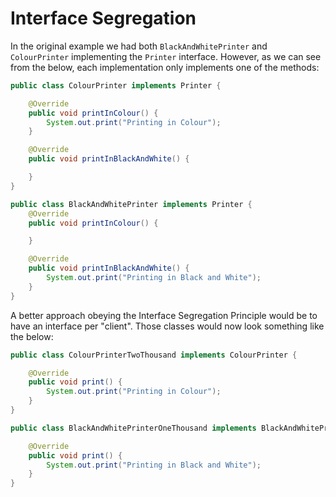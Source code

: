 # Interface Segregation
In the original example we had both `BlackAndWhitePrinter` and `ColourPrinter` implementing the `Printer` interface.
However, as we can see from the below, each implementation only implements one of the methods:
```java
public class ColourPrinter implements Printer {

    @Override
    public void printInColour() {
        System.out.print("Printing in Colour");
    }

    @Override
    public void printInBlackAndWhite() {

    }
}
```
```java
public class BlackAndWhitePrinter implements Printer {
    @Override
    public void printInColour() {

    }

    @Override
    public void printInBlackAndWhite() {
        System.out.print("Printing in Black and White");
    }
}
```
A better approach obeying the Interface Segregation Principle would be to have an interface per "client". Those classes
would now look something like the below:
```java
public class ColourPrinterTwoThousand implements ColourPrinter {

    @Override
    public void print() {
        System.out.print("Printing in Colour");
    }
}
```
```java
public class BlackAndWhitePrinterOneThousand implements BlackAndWhitePrinter {

    @Override
    public void print() {
        System.out.print("Printing in Black and White");
    }
}
```